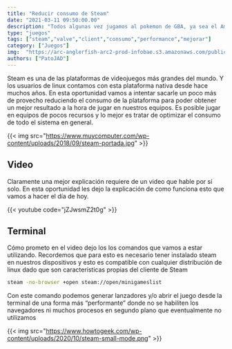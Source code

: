 ```yaml
---
title: "Reducir consumo de Steam"
date: "2021-03-11 09:50:00.00"
description: "Todos algunas vez jugamos al pokemon de GBA, ya sea el Amarillo, El Rojo Fuejo, el Zafari o cualquier otro."
type: "juegos"
tags: ["steam","valve","client","consumo","performance","mejorar"]
category: ["Juegos"]
img:  "https://arc-anglerfish-arc2-prod-infobae.s3.amazonaws.com/public/767U3KQXVFG27ORY34QLGRUV6Y.jpg"
authors: ["PatoJAD"]
---
```


Steam es una de las plataformas de videojuegos más grandes del mundo. Y los usuarios de linux contamos con esta plataforma nativa desde hace muchos años. En esta oportunidad vamos a intentar sacarle un poco más de provecho reduciendo el consumo de la plataforma para poder obtener un mejor resultado a la hora de jugar en nuestros equipos. Es posible jugar en equipos de pocos recursos y lo mejor es tratar de optimizar el consumo de todo el sistema en general.

{{< img src="https://www.muycomputer.com/wp-content/uploads/2018/09/steam-portada.jpg" >}}

## Video

Claramente una mejor explicación requiere de un video que hable por sí solo. En esta oportunidad les dejo la explicación de como funciona esto que vamos a hacer el día de hoy.

{{< youtube code="jZJwsmZ2t0g" >}}

## Terminal

Cómo prometo en el video dejo los los comandos que vamos a estar utilizando. Recordemos que para esto es necesario tener instalado steam en nuestros dispositivos y esto es compatible con cualquier distribución de linux dado que son características propias del cliente de Steam

```bash
steam -no-browser +open steam://open/minigameslist
```

Con este comando podemos generar lanzadores y/o abrir el juego desde la terminal de una forma más “performante” donde no se habiliten los navegadores ni muchos procesos en segundo plano que eventualmente no utilizamos

{{< img src="https://www.howtogeek.com/wp-content/uploads/2020/10/steam-small-mode.png" >}}
